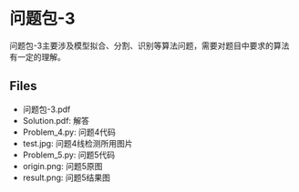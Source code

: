 # 问题包-3
问题包-3主要涉及模型拟合、分割、识别等算法问题，需要对题目中要求的算法有一定的理解。

## Files
- 问题包-3.pdf
- Solution.pdf: 解答
- Problem_4.py: 问题4代码
- test.jpg: 问题4线检测所用图片
- Problem_5.py: 问题5代码
- origin.png: 问题5原图
- result.png: 问题5结果图
